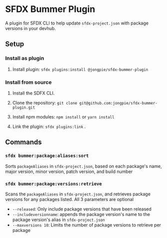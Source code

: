 # SFDX Bummer Plugin

A plugin for SFDX CLI to help update `sfdx-project.json` with package versions in your devhub.

## Setup

### Install as plugin

1. Install plugin: `sfdx plugins:install @jongpie/sfdx-bummer-plugin`

### Install from source

1. Install the SDFX CLI.

2. Clone the repository: `git clone git@github.com:jongpie/sfdx-bummer-plugin.git`

3. Install npm modules: `npm install` or `yarn install`

4. Link the plugin: `sfdx plugins:link` .

## Commands

### `sfdx bummer:package:aliases:sort`

Sorts `packageAliases` in `sfdx-project.json`, based on each package's name, major version, minor version, patch version, and build number

### `sfdx bummer:package:versions:retrieve`

Scans the `packageAliases` in `sfdx-project.json`, and retrieves package versions for any packages listed. All 3 parameters are optional

-   `--released`: Only include package versions that have been released
-   `--includeversionname`: appends the package version's name to the package version's alias in `sfdx-project.json`
-   `--maxversions 10`: Limits the number of package versions to retrieve per package
